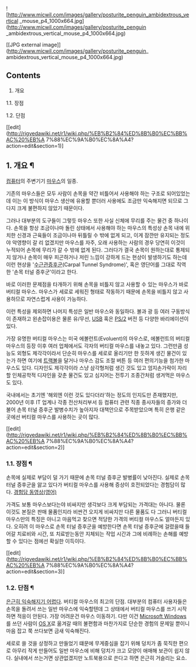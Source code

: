 ![http://www.micwil.com/images/gallery/posturite_penguin_ambidextrous_vertical
_mouse_p4_1000x664.jpg](http://www.micwil.com/images/gallery/posturite_penguin
_ambidextrous_vertical_mouse_p4_1000x664.jpg)

[[JPG external image]](http://www.micwil.com/images/gallery/posturite_penguin_
ambidextrous_vertical_mouse_p4_1000x664.jpg)

  

## Contents

    

1. 개요 
    

1.1. 장점

1.2. 단점

[[edit](http://rigvedawiki.net/r1/wiki.php/%EB%B2%84%ED%8B%B0%EC%BB%AC%20%EB%A
7%88%EC%9A%B0%EC%8A%A4?action=edit&section=1)]

## 1. 개요 ¶

[컴퓨터](%EC%BB%B4%ED%93%A8%ED%84%B0.md)의 주변기기
[마우스](%EB%A7%88%EC%9A%B0%EC%8A%A4.md)의 일종.

  

기존의 마우스들은 모두 사람이 손목을 약간 비틀어서 사용해야 하는 구조로 되어있었는데 이는 이 방식이 마우스 생산에 유용할 뿐더러 사용에도
조금만 익숙해지면 되므로 그다지 크게 불편하지 않았기 때문이다.

  

그러나 대부분의 도구들이 그렇듯 마우스 또한 사실 신체에 무리를 주는 물건 중 하나이다. 손목을 항상 조금이나마 돌린 상태에서 사용해야 하는
마우스의 특성상 손목 내에 위치한 신경과 근육들이 조금이나마 뒤틀릴 수 밖에 없게 되고, 이게 잠깐만 유지되는 정도야 악영향이 갈 리
없겠지만 마우스를 자주, 오래 사용하는 사람의 경우 당연히 이것이 누적되어 손목에 무리가 갈 수 밖에 없게 된다. 그러다가 결국 손목이
원하는대로 통제되지 않거나 손목이 매우 피곤하거나 저린 느낌이 강하게 드는 현상이 발생하기도 하는데 이런 현상을 '[수근관증후군](%EC%88%98%EA%B7%BC%EA%B4%80%20%EC%A6%9D%ED%9B%84%EA%B5%B0.md)(Carpal
Tunnel Syndrome)', 혹은 영단어를 그대로 직역한 '손목 터널 증후군'이라고 한다.

  

바로 이러한 문제점을 타개하기 위해 손목을 비틀지 않고 사용할 수 있는 마우스가 바로 버티컬 마우스. 마우스가 세로로 세워진 형태로 작동하기
때문에 손목을 비틀지 않고 사용하므로 자연스럽게 사용이 가능하다.

  

이런 특성을 제외하면 나머지 특성은 일반 마우스와 동일하다. 볼과 광 등 여러 구동방식이 존재하고 왼손잡이용은 물론 유/무선,
[USB](USB.md) 혹은 [PS/2](%EB%8B%A8%EC%9E%90/%EB%8D%B0%EC%9D%B4%ED%84%B0%20%EC%9E%85%EC%B6%9C%EB%A0%A5.md) 버전 등 다양한 바리에이션이 있다.

  

가장 유명한 버티컬 마우스는 미국 에볼런트(Evoluent)의 마우스로, 에볼런트의 버티컬 마우스의 등장 이후 여러 업체에서도 각자의 버티컬
마우스를 내놓고 있다. 그런만큼 성능도 외형도 제각각이라서 단순히 마우스를 세로로 올리기만 한 듯하게 생긴 물건이 있는가 하면 여기에
[트랙볼](%ED%8A%B8%EB%9E%99%EB%B3%BC.md)을 달거나 마우스 감도 조절 버튼 등 여러 편의기능을 첨가한 마우스도
있다. 디자인도 제각각이라 스냥 삼각형처럼 생긴 것도 있고 엄지손가락이 자리할 인체공학적 디자인을 갖춘 물건도 있고 심지어는 전투기
조종간처럼 생겨먹은 마우스도 있다.

  

국내에서는 초기엔 '해외엔 이런 것도 있다더라'하는 정도의 인지도만 존재했지만, 2000년 이후 IT 업계나 각종 전산처리부서 등 컴퓨터
관련 직종 종사자들의 증가와 더불어 손목 터널 증후군 발병수치가 높아지자 대책안으로 주목받았으며 특히 은행 같은 곳에선 버티컬 마우스를
사용하는 곳이 많다.

  

[[edit](http://rigvedawiki.net/r1/wiki.php/%EB%B2%84%ED%8B%B0%EC%BB%AC%20%EB%A
7%88%EC%9A%B0%EC%8A%A4?action=edit&section=2)]

### 1.1. 장점 ¶

손목에 실제로 부담이 덜 가기 때문에 손목 터널 증후군 발병률이 낮아진다. 실제로 손목 터널 증후군을 앓고 있다가 버티컬 마우스를 사용해
증상이 호전되었다는 경험담이 많다. [경험담 동영상(영어)](http://www.youtube.com/watch?v=4_kA4h-kLpw)

  

가격도 보통 마우스보다는야 비싸지만 생각보다 크게 부담되는 가격대는 아니다. 물론 이것도 본질은 판매 물품인지라 비싼건 오지게 비싸지만 다른
물품도 다 그러니 버티컬 마우스만의 특징은 아니고 마음먹고 찾으면 적당한 가격의 버티컬 마우스도 얼마든지 있다. 오히려 이 마우스로 손목
터널 증후군을 예방한다면 손목 터널 증후군에 걸렸을때 들어갈 치료비와 시간, 또 치료받는동안 지체되는 작업 시간과 그에 비례하는 손해를
예방할 수 있다는 점에선 확실한 이득이다.

  

[[edit](http://rigvedawiki.net/r1/wiki.php/%EB%B2%84%ED%8B%B0%EC%BB%AC%20%EB%A
7%88%EC%9A%B0%EC%8A%A4?action=edit&section=3)]

### 1.2. 단점 ¶

[은근히 익숙해지기 어렵다](%EC%A7%84%EC%9E%85%EC%9E%A5%EB%B2%BD.md). 버티컬 마우스의 최고의 단점.
대부분의 컴퓨터 사용자들은 손목을 돌려서 쓰는 일반 마우스에 익숙할텐데 그 상태에서 버티컬 마우스를 쓰기 시작하면 적응이 안된다. 가장
어려운건 마우스 이동하기. 다만 이건 [Microsoft Windows](Microsoft%20Windows.md)를 쓰던 사람이
[OS X](OS%20X.md)로 옮겨갈 때의 불편함과 마찬가지로 단순한 경험의 문제일 뿐이니 마음 잡고 쭉 쓰다보면 금새 익숙해진다.

  

세로로 쓸 것을 상정하고 만들었기 떄문에 무게중심을 잡기 위해 덩치가 좀 묵직한 편으로 아무리 작게 만들어도 일반 마우스에 비해 덩치가 크고
모양이 애매해 보관이 쉽지 않다. 실내에서 쓰는거면 상관없겠지만 노트북용으로 쓴다고 하면 은근히 거슬리는 요소.

